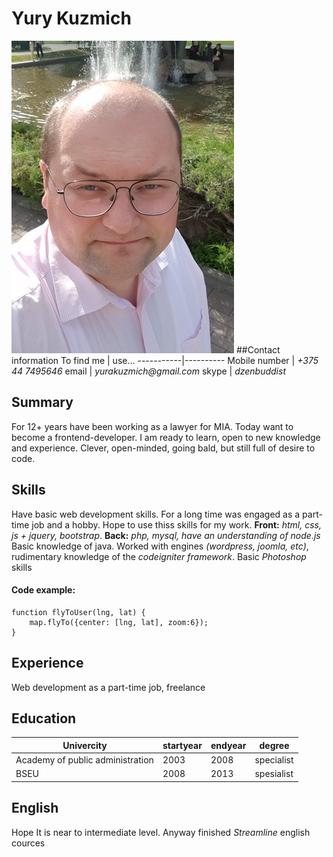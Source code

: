 # Yury Kuzmich

![my_photo](photo.jpeg)
##Contact information
To find me | use...
-----------|----------
Mobile number | _+375 44 7495646_
email  | _yurakuzmich@gmail.com_
skype  | _dzenbuddist_

## Summary
For 12+ years have been working as a lawyer for MIA. Today want to become a frontend-developer.
I am ready to learn, open to new knowledge and experience. 
Clever, open-minded, going bald, but still full of desire to code.

## Skills
Have basic web development skills.
For a long time was engaged as a part-time job and a hobby.
Hope to use thiss skills for my work.
**Front:**
 _html, css, js + jquery, bootstrap_.
**Back:**
 _php, mysql, have an understanding of node.js_
Basic knowledge of java.
Worked with engines _(wordpress, joomla, etc)_, rudimentary knowledge of the _codeigniter framework_.
Basic _Photoshop_ skills

#### Code example: 
```
function flyToUser(lng, lat) {
	map.flyTo({center: [lng, lat], zoom:6});
}
```
## Experience
Web development as a part-time job, freelance

## Education
Univercity | startyear | endyear | degree
--------|------|------|-------
Academy of public administration | 2003 | 2008 | specialist
BSEU | 2008 | 2013 | spesialist

## English
Hope It is near to intermediate level.
Anyway finished _Streamline_ english cources



